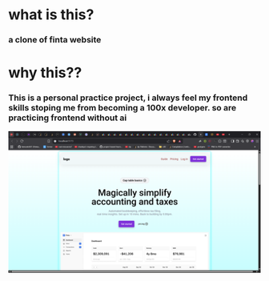 # what is this?
### a clone of finta website 

# why this??

### This is a personal practice project, i always feel my frontend skills stoping me from becoming a 100x developer. so are practicing frontend without ai
![Alt text](src/assets/preview.png)